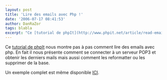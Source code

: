 ```yaml
---
layout: post
title: 'Lire des emails avec Php !'
date: '2006-07-17 08:41:53'
author: DanRaZor
tags: blabla
excerpt: "Ce [tutorial de phpIt](http://www.phpit.net/article/read-email-php-pop3/) nous montre pas à pas comment lire des emails avec php.     \nEn fait il nous présente comment se connecter à un serveur POP3 et obtenir les derniers mails   mais aussi comment les reformatter ou les supprimer de la base.  \n  \nUn exemple complet est même      …"
---
```


Ce [tutorial de phpIt](http://www.phpit.net/article/read-email-php-pop3/) nous montre pas à pas comment lire des emails avec php.
En fait il nous présente comment se connecter à un serveur POP3 et obtenir les derniers mails   mais aussi comment les reformatter ou les supprimer de la base.

Un exemple complet est même disponible  [ICI](http://www.phpit.net/demo/read%20email%20php/pop3email.phps).

